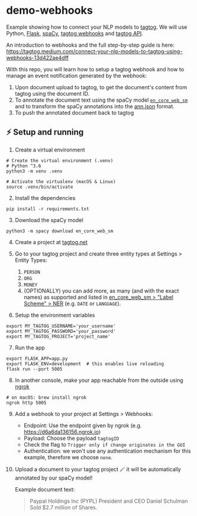 # demo-webhooks

Example showing how to connect your NLP models to [tagtog](https://www.tagtog.net). We will use Python, [Flask](https://flask.palletsprojects.com/), [spaCy](https://spacy.io), [tagtog webhooks](https://docs.tagtog.net/projects.html#webhooks) and [tagtog API](https://docs.tagtog.net/API_documents_v1.html).

An introduction to webhooks and the full step-by-step guide is here: https://tagtog.medium.com/connect-your-nlp-models-to-tagtog-using-webhooks-13d422ae4dff

With this repo, you will learn how to setup a tagtog webhook and how to manage an event notification generated by the webhook:

1. Upon document upload to tagtog, to get the document's content from tagtog using the document ID.
2. To annotate the document text using the spaCy model [`en_core_web_sm`](https://spacy.io/models/en#en_core_web_sm) and to transform the spaCy annotations into the [ann.json](https://docs.tagtog.net/anndoc.html#ann-json) format.
3. To push the annotated document back to tagtog

## ⚡️ Setup and running

1. Create a virtual environment
```shell
# Create the virtual environment (.venv)
# Python ^3.6
python3 -m venv .venv

# Activate the virtualenv (macOS & Linux)
source .venv/bin/activate
```

2. Install the dependencies
```shell
pip install -r requirements.txt
```

3. Download the spaCy model
```shell
python3 -m spacy download en_core_web_sm
```

4. Create a project at [tagtog.net](https://www.tagtog.net)

5. Go to your tagtog project and create three entity types at Settings > Entity Types:
    1. `PERSON`
    2. `ORG`
    3. `MONEY`
    4. (OPTIONALLY) you can add more, as many (and with the exact names) as supported and listed in [en_core_web_sm > "Label Scheme" > NER](https://spacy.io/models/en#en_core_web_sm-labels) (e.g. `DATE` or `LANGUAGE`).

6. Setup the environment variables
```shell
export MY_TAGTOG_USERNAME='your_username'
export MY_TAGTOG_PASSWORD='your_password'
export MY_TAGTOG_PROJECT='project_name'
```

7. Run the app
```shell
export FLASK_APP=app.py
export FLASK_ENV=development  # this enables live reloading
flask run --port 5005
```

8. In another console, make your app reachable from the outside using [ngrok](https://ngrok.com/)
```shell
# on macOS: brew install ngrok
ngrok http 5005
```

9. Add a webhook to your project at Settings > Webhooks:
    * Endpoint: Use the endpoint given by ngrok (e.g. https://d6a6da136156.ngrok.io)
    * Payload: Choose the payload `tagtogID`
    * Check the flag to `Trigger only if change originates in the GUI`
    * Authentication: we won't use any authentication mechanism for this example, therefore we choose `none`.

10. Upload a document to your tagtog project 🪄 it will be automatically annotated by our spaCy model!

    Example document text:
    > Paypal Holdings Inc (PYPL) President and CEO Daniel Schulman Sold $2.7 million of Shares.
